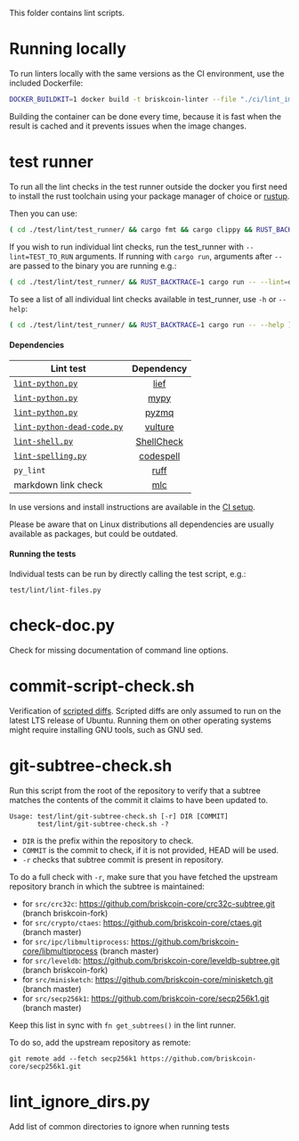 This folder contains lint scripts.

Running locally
===============

To run linters locally with the same versions as the CI environment, use the included
Dockerfile:

```sh
DOCKER_BUILDKIT=1 docker build -t briskcoin-linter --file "./ci/lint_imagefile" ./ && docker run --rm -v $(pwd):/briskcoin -it briskcoin-linter
```

Building the container can be done every time, because it is fast when the
result is cached and it prevents issues when the image changes.

test runner
===========

To run all the lint checks in the test runner outside the docker you first need
to install the rust toolchain using your package manager of choice or
[rustup](https://www.rust-lang.org/tools/install).

Then you can use:

```sh
( cd ./test/lint/test_runner/ && cargo fmt && cargo clippy && RUST_BACKTRACE=1 cargo run )
```

If you wish to run individual lint checks, run the test_runner with
`--lint=TEST_TO_RUN` arguments. If running with `cargo run`, arguments after
`--` are passed to the binary you are running e.g.:

```sh
( cd ./test/lint/test_runner/ && RUST_BACKTRACE=1 cargo run -- --lint=doc --lint=trailing_whitespace )
```

To see a list of all individual lint checks available in test_runner, use `-h`
or `--help`:

```sh
( cd ./test/lint/test_runner/ && RUST_BACKTRACE=1 cargo run -- --help )
```

#### Dependencies

| Lint test | Dependency |
|-----------|:----------:|
| [`lint-python.py`](/test/lint/lint-python.py) | [lief](https://github.com/lief-project/LIEF)
| [`lint-python.py`](/test/lint/lint-python.py) | [mypy](https://github.com/python/mypy)
| [`lint-python.py`](/test/lint/lint-python.py) | [pyzmq](https://github.com/zeromq/pyzmq)
| [`lint-python-dead-code.py`](/test/lint/lint-python-dead-code.py) | [vulture](https://github.com/jendrikseipp/vulture)
| [`lint-shell.py`](/test/lint/lint-shell.py) | [ShellCheck](https://github.com/koalaman/shellcheck)
| [`lint-spelling.py`](/test/lint/lint-spelling.py) | [codespell](https://github.com/codespell-project/codespell)
| `py_lint` | [ruff](https://github.com/astral-sh/ruff)
| markdown link check | [mlc](https://github.com/becheran/mlc)

In use versions and install instructions are available in the [CI setup](../../ci/lint/01_install.sh).

Please be aware that on Linux distributions all dependencies are usually available as packages, but could be outdated.

#### Running the tests

Individual tests can be run by directly calling the test script, e.g.:

```
test/lint/lint-files.py
```

check-doc.py
============
Check for missing documentation of command line options.

commit-script-check.sh
======================
Verification of [scripted diffs](/doc/developer-notes.md#scripted-diffs).
Scripted diffs are only assumed to run on the latest LTS release of Ubuntu. Running them on other operating systems
might require installing GNU tools, such as GNU sed.

git-subtree-check.sh
====================
Run this script from the root of the repository to verify that a subtree matches the contents of
the commit it claims to have been updated to.

```
Usage: test/lint/git-subtree-check.sh [-r] DIR [COMMIT]
       test/lint/git-subtree-check.sh -?
```

- `DIR` is the prefix within the repository to check.
- `COMMIT` is the commit to check, if it is not provided, HEAD will be used.
- `-r` checks that subtree commit is present in repository.

To do a full check with `-r`, make sure that you have fetched the upstream repository branch in which the subtree is
maintained:
* for `src/crc32c`: https://github.com/briskcoin-core/crc32c-subtree.git (branch briskcoin-fork)
* for `src/crypto/ctaes`: https://github.com/briskcoin-core/ctaes.git (branch master)
* for `src/ipc/libmultiprocess`: https://github.com/briskcoin-core/libmultiprocess (branch master)
* for `src/leveldb`: https://github.com/briskcoin-core/leveldb-subtree.git (branch briskcoin-fork)
* for `src/minisketch`: https://github.com/briskcoin-core/minisketch.git (branch master)
* for `src/secp256k1`: https://github.com/briskcoin-core/secp256k1.git (branch master)

Keep this list in sync with `fn get_subtrees()` in the lint runner.

To do so, add the upstream repository as remote:

```
git remote add --fetch secp256k1 https://github.com/briskcoin-core/secp256k1.git
```

lint_ignore_dirs.py
===================
Add list of common directories to ignore when running tests
